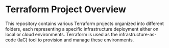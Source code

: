 # Terraform Project Overview

This repository contains various Terraform projects organized into different folders, each representing a specific infrastructure deployment either on local or cloud environments. Terraform is used as the infrastructure-as-code (IaC) tool to provision and manage these environments.
